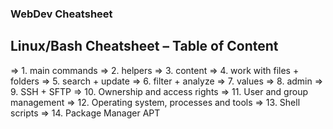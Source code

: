 ### WebDev Cheatsheet ###

## Linux/Bash Cheatsheet – Table of Content ##
=> 1. main commands
=> 2. helpers
=> 3. content
=> 4. work with files + folders
=> 5. search + update
=> 6. filter + analyze
=> 7. values
=> 8. admin
=> 9. SSH + SFTP
=> 10. Ownership and access rights
=> 11. User and group management
=> 12. Operating system, processes and tools
=> 13. Shell scripts
=> 14. Package Manager APT
